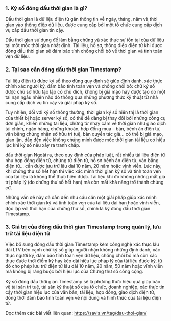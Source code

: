 ### 1. Ký số đóng dấu thời gian là gì?
Dấu thời gian là dữ liệu điện tử gắn thông tin về ngày, tháng, năm và thời gian vào thông điệp dữ liệu, được cung cấp bởi một tổ chức cung cấp dịch vụ cấp dấu thời gian tin cậy.

Dấu thời gian sử dụng để làm bằng chứng và xác thực sự tồn tại của dữ liệu tại một mốc thời gian nhất định. Tài liệu, hồ sơ, thông điệp điện tử khi được đóng dấu thời gian sẽ đảm bảo tính chống chối bỏ về thời gian và tính toàn vẹn dữ liệu.

### 2. Tại sao cần đóng dấu thời gian Timestamp?
Tài liệu điện tử được ký số theo đúng quy định sẽ giúp định danh, xác thực chính xác người ký, đảm bảo tính toàn vẹn và chống chối bỏ: chữ ký số được chủ sở hữu tạo lập có chủ đích, không bị giả mạo hay được tạo do một tai nạn ngẫu nhiên nào đó thông qua những phương thức kỹ thuật từ nhà cung cấp dịch vụ tin cậy và giải pháp ký số.

Tuy nhiên, đối với ký số thông thường, thời gian ký số hiển thị là thời gian của thiết bị hoặc server ký số, có thể dễ dàng bị thay đổi bởi những công cụ đơn giản, khiến những tài liệu, chứng từ nhạy cảm về thời gian như giao dịch tài chính, ngân hàng, chứng khoán, hợp đồng mua – bán, bệnh án điện tử, văn bằng chứng nhận sở hữu trí tuệ, bản quyền tác giả… có thể bị giả mạo, gian lận, dẫn đến việc không chứng minh được mốc thời gian tài liệu có hiệu lực khi ký số nếu xảy ra tranh chấp. 

dấu thời gian
Ngoài ra, theo quy định của pháp luật, rất nhiều tài liệu điện tử như hợp đồng điện tử, chứng từ điện tử, hồ sơ bệnh án điện tử, văn bằng điện tử… cần được lưu trữ lâu dài 10 năm, 20 năm hoặc vĩnh viễn. Lúc này, khi chứng thư số hết hạn thì việc xác minh thời gian ký số và tính toàn vẹn của tài liệu là không thể thực hiện được. Tài liệu khi đó không những mất giá trị pháp lý (do chứng thư số hết hạn) mà còn mất khả năng trở thành chứng cứ.

Những vấn đề này đã dẫn đến nhu cầu cần một giải pháp giúp xác minh chính xác thời gian ký và tính toàn vẹn của tài liệu dài hạn hoặc vĩnh viễn, độc lập với thời hạn của chứng thư số, chính là ký đóng dấu thời gian Timestamp. 

### 3. Giá trị của đóng dấu thời gian Timestamp trong quản lý, lưu trữ tài liệu điện tử
Việc bổ sung đóng dấu thời gian Timestamp kèm công nghệ xác thực lâu dài LTV bên cạnh chữ ký số giúp người nhận không những định danh, xác thực người ký, đảm bảo tính toàn vẹn dữ liệu, chống chối bỏ mà còn xác thực được thời điểm ký hay kéo dài hiệu lực pháp lý của tài liệu được ký, từ đó cho phép lưu trữ điện tử lâu dài 10 năm, 20 năm, 50 năm hoặc vĩnh viễn mà không bị ràng buộc bởi hiệu lực của Chứng thư số công cộng.

Ký số đóng dấu thời gian Timestamp sẽ là phương thức hiệu quả giúp bảo vệ tài sản trí tuệ, tài sản kỹ thuật số của tổ chức, doanh nghiệp, xác thực tin cậy thời gian hiệu lực của văn bản, tài liệu, hợp đồng, giao dịch điện tử, đồng thời đảm bảo tính toàn vẹn về nội dung và hình thức của tài liệu điện tử.

Đọc thêm các bài viết liên quan: https://savis.vn/tag/dau-thoi-gian/